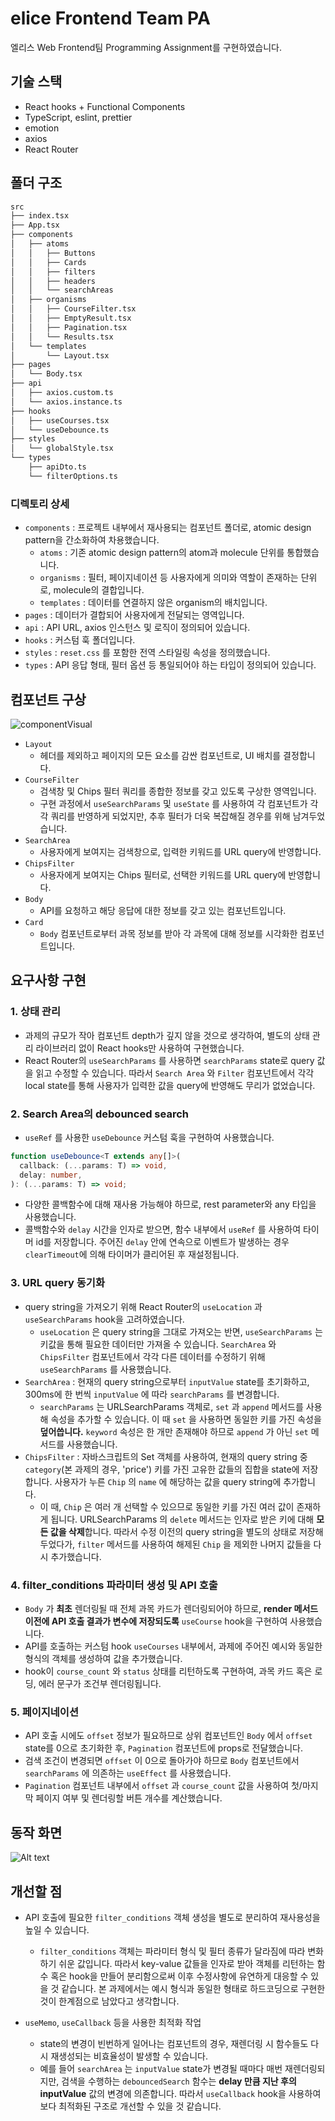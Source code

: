 # elice Frontend Team PA

엘리스 Web Frontend팀 Programming Assignment를 구현하였습니다.

## 기술 스택

- React hooks + Functional Components
- TypeScript, eslint, prettier
- emotion
- axios
- React Router

## 폴더 구조

```bash
src
├── index.tsx
├── App.tsx
├── components
│   ├── atoms
│   │   ├── Buttons
│   │   ├── Cards
│   │   ├── filters
│   │   ├── headers
│   │   └── searchAreas
│   ├── organisms
│   │   ├── CourseFilter.tsx
│   │   ├── EmptyResult.tsx
│   │   ├── Pagination.tsx
│   │   └── Results.tsx
│   └── templates
│       └── Layout.tsx
├── pages
│   └── Body.tsx
├── api
│   ├── axios.custom.ts
│   └── axios.instance.ts
├── hooks
│   ├── useCourses.tsx
│   └── useDebounce.ts
├── styles
│   └── globalStyle.tsx
└── types
    ├── apiDto.ts
    └── filterOptions.ts
```

### 디렉토리 상세

- `components` : 프로젝트 내부에서 재사용되는 컴포넌트 폴더로, atomic design pattern을 간소화하여 차용했습니다.
  - `atoms` : 기존 atomic design pattern의 atom과 molecule 단위를 통합했습니다.
  - `organisms` : 필터, 페이지네이션 등 사용자에게 의미와 역할이 존재하는 단위로, molecule의 결합입니다.
  - `templates` : 데이터를 연결하지 않은 organism의 배치입니다.
- `pages` : 데이터가 결합되어 사용자에게 전달되는 영역입니다.
- `api` : API URL, axios 인스턴스 및 로직이 정의되어 있습니다.
- `hooks` : 커스텀 훅 폴더입니다.
- `styles` : `reset.css` 를 포함한 전역 스타일링 속성을 정의했습니다.
- `types` : API 응답 형태, 필터 옵션 등 통일되어야 하는 타입이 정의되어 있습니다.

## 컴포넌트 구상

![componentVisual](public/components.png)

- `Layout`
  - 헤더를 제외하고 페이지의 모든 요소를 감싼 컴포넌트로, UI 배치를 결정합니다.
- `CourseFilter`
  - 검색창 및 Chips 필터 쿼리를 종합한 정보를 갖고 있도록 구상한 영역입니다.
  - 구현 과정에서 `useSearchParams` 및 `useState` 를 사용하여 각 컴포넌트가 각각 쿼리를 반영하게 되었지만, 추후 필터가 더욱 복잡해질 경우를 위해 남겨두었습니다.
- `SearchArea`
  - 사용자에게 보여지는 검색창으로, 입력한 키워드를 URL query에 반영합니다.
- `ChipsFilter`
  - 사용자에게 보여지는 Chips 필터로, 선택한 키워드를 URL query에 반영합니다.
- `Body`
  - API를 요청하고 해당 응답에 대한 정보를 갖고 있는 컴포넌트입니다.
- `Card`
  - `Body` 컴포넌트로부터 과목 정보를 받아 각 과목에 대해 정보를 시각화한 컴포넌트입니다.

## 요구사항 구현

### 1. 상태 관리

- 과제의 규모가 작아 컴포넌트 depth가 깊지 않을 것으로 생각하여, 별도의 상태 관리 라이브러리 없이 React hooks만 사용하여 구현했습니다.
- React Router의 `useSearchParams` 를 사용하면 `searchParams` state로 query 값을 읽고 수정할 수 있습니다. 따라서 `Search Area` 와 `Filter` 컴포넌트에서 각각 local state를 통해 사용자가 입력한 값을 query에 반영해도 무리가 없었습니다.

### 2. Search Area의 debounced search

- `useRef` 를 사용한 `useDebounce` 커스텀 훅을 구현하여 사용했습니다.

```typescript
function useDebounce<T extends any[]>(
  callback: (...params: T) => void,
  delay: number,
): (...params: T) => void;
```

- 다양한 콜백함수에 대해 재사용 가능해야 하므로, rest parameter와 any 타입을 사용했습니다.
- 콜백함수와 `delay` 시간을 인자로 받으면, 함수 내부에서 `useRef` 를 사용하여 타이머 id를 저장합니다. 주어진 `delay` 안에 연속으로 이벤트가 발생하는 경우 `clearTimeout`에 의해 타이머가 클리어된 후 재설정됩니다.

### 3. URL query 동기화

- query string을 가져오기 위해 React Router의 `useLocation` 과 `useSearchParams` hook을 고려하였습니다.
  - `useLocation` 은 query string을 그대로 가져오는 반면, `useSearchParams` 는 키값을 통해 필요한 데이터만 가져올 수 있습니다. `SearchArea` 와 `ChipsFilter` 컴포넌트에서 각각 다른 데이터를 수정하기 위해 `useSearchParams` 를 사용했습니다.
- `SearchArea` : 현재의 query string으로부터 `inputValue` state를 초기화하고, 300ms에 한 번씩 `inputValue` 에 따라 `searchParams` 를 변경합니다.
  - `searchParams` 는 URLSearchParams 객체로, `set` 과 `append` 메서드를 사용해 속성을 추가할 수 있습니다. 이 때 `set` 을 사용하면 동일한 키를 가진 속성을 **덮어씁니다.** `keyword` 속성은 한 개만 존재해야 하므로 `append` 가 아닌 `set` 메서드를 사용했습니다.
- `ChipsFilter` : 자바스크립트의 Set 객체를 사용하여, 현재의 query string 중 `category`(본 과제의 경우, 'price') 키를 가진 고유한 값들의 집합을 state에 저장합니다. 사용자가 누른 `Chip` 의 `name` 에 해당하는 값을 query string에 추가합니다.
  - 이 때, `Chip` 은 여러 개 선택할 수 있으므로 동일한 키를 가진 여러 값이 존재하게 됩니다. URLSearchParams 의 `delete` 메서드는 인자로 받은 키에 대해 **모든 값을 삭제**합니다. 따라서 수정 이전의 query string을 별도의 상태로 저장해 두었다가, `filter` 메서드를 사용하여 해제된 `Chip` 을 제외한 나머지 값들을 다시 추가했습니다.

### 4. filter_conditions 파라미터 생성 및 API 호출

- `Body` 가 **최초** 렌더링될 때 전체 과목 카드가 렌더링되어야 하므로, **render 메서드 이전에 API 호출 결과가 변수에 저장되도록** `useCourse` hook을 구현하여 사용했습니다.
- API를 호출하는 커스텀 hook `useCourses` 내부에서, 과제에 주어진 예시와 동일한 형식의 객체를 생성하여 값을 추가했습니다.
- hook이 `course_count` 와 `status` 상태를 리턴하도록 구현하여, 과목 카드 혹은 로딩, 에러 문구가 조건부 렌더링됩니다.

### 5. 페이지네이션

- API 호출 시에도 `offset` 정보가 필요하므로 상위 컴포넌트인 `Body` 에서 `offset` state를 0으로 초기화한 후, `Pagination` 컴포넌트에 props로 전달했습니다.
- 검색 조건이 변경되면 `offset` 이 0으로 돌아가야 하므로 `Body` 컴포넌트에서 `searchParams` 에 의존하는 `useEffect` 를 사용했습니다.
- `Pagination` 컴포넌트 내부에서 `offset` 과 `course_count` 값을 사용하여 첫/마지막 페이지 여부 및 렌더링할 버튼 개수를 계산했습니다.

## 동작 화면

![Alt text](public/ezgif-5-ba04456bd7.gif)

## 개선할 점

- API 호출에 필요한 `filter_conditions` 객체 생성을 별도로 분리하여 재사용성을 높일 수 있습니다.

  - `filter_conditions` 객체는 파라미터 형식 및 필터 종류가 달라짐에 따라 변화하기 쉬운 값입니다. 따라서 key-value 값들을 인자로 받아 객체를 리턴하는 함수 혹은 hook을 만들어 분리함으로써 이후 수정사항에 유연하게 대응할 수 있을 것 같습니다. 본 과제에서는 예시 형식과 동일한 형태로 하드코딩으로 구현한 것이 한계점으로 남았다고 생각합니다.

- `useMemo`, `useCallback` 등을 사용한 최적화 작업
  - state의 변경이 빈번하게 일어나는 컴포넌트의 경우, 재렌더링 시 함수들도 다시 재생성되는 비효율성이 발생할 수 있습니다.
  - 예를 들어 `searchArea` 는 `inputValue` state가 변경될 때마다 매번 재렌더링되지만, 검색을 수행하는 `debouncedSearch` 함수는 **delay 만큼 지난 후의 inputValue** 값의 변경에 의존합니다. 따라서 `useCallback` hook을 사용하여 보다 최적화된 구조로 개선할 수 있을 것 같습니다.

